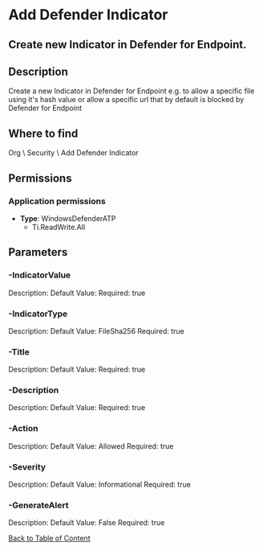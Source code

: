 # Add Defender Indicator

## Create new Indicator in Defender for Endpoint.

## Description
Create a new Indicator in Defender for Endpoint e.g. to allow a specific file using it's hash value or allow a specific url that by default is blocked by Defender for Endpoint

## Where to find
Org \ Security \ Add Defender Indicator

## Permissions
### Application permissions
- **Type**: WindowsDefenderATP
  - Ti.ReadWrite.All


## Parameters
### -IndicatorValue
Description: 
Default Value: 
Required: true

### -IndicatorType
Description: 
Default Value: FileSha256
Required: true

### -Title
Description: 
Default Value: 
Required: true

### -Description
Description: 
Default Value: 
Required: true

### -Action
Description: 
Default Value: Allowed
Required: true

### -Severity
Description: 
Default Value: Informational
Required: true

### -GenerateAlert
Description: 
Default Value: False
Required: true


[Back to Table of Content](../../../README.md)

